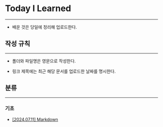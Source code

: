 # Today I Learned

---

- 배운 것은 당일에 정리해 업로드한다.



## 작성 규칙

---

- 폴더와 파일명은 영문으로 작성한다.

- 링크 제목에는 최근 해당 문서를 업로드한 날짜를 명시한다.



## 분류

---

### 기초

- [[2024.07.11] Markdown]()



